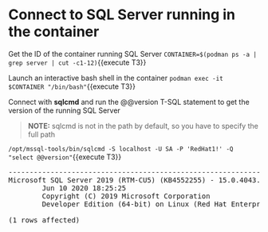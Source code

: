 # Connect to SQL Server running in the container

Get the ID of the container running SQL Server
`CONTAINER=$(podman ps -a | grep server | cut -c1-12)`{{execute T3}}

Launch an interactive bash shell in the container
`podman exec -it $CONTAINER "/bin/bash"`{{execute T3}}

Connect  with **sqlcmd** and run the @@version T-SQL statement to get the version of the running SQL Server 

> **NOTE:** sqlcmd is not in the path by default, so you have to specify the full path

`/opt/mssql-tools/bin/sqlcmd -S localhost -U SA -P 'RedHat1!' -Q "select @@version"`{{execute T3}}
 
<pre class="file">
------------------------------------------------------------------------------------------------------------------------------------------------------------------------------------------------------------------------------------------------------------------------------------------------------------
Microsoft SQL Server 2019 (RTM-CU5) (KB4552255) - 15.0.4043.16 (X64)
        Jun 10 2020 18:25:25
        Copyright (C) 2019 Microsoft Corporation
        Developer Edition (64-bit) on Linux (Red Hat Enterprise Linux 8.2 (Ootpa)) <X64>

(1 rows affected)
</pre>
